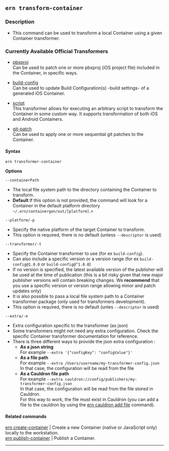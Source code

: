 ## `ern transform-container`

### Description

* This command can be used to transform a local Container using a given Container transformer.

### Currently Available Official Transformers

- [pbxproj](https://github.com/electrode-io/ern-container-transformer-pbxproj)  
Can be used to patch one or more pbxproj (iOS project file) included in the Container, in specific ways.

- [build-config](https://github.com/electrode-io/ern-container-transformer-build-config)  
Can be used to update Build Configuration(s) -build settings- of a generated iOS Container.

- [script](https://github.com/electrode-io/ern-container-transformer-script)  
 This transformer allows for executing an arbitrary script to transform the Container in some custom way. It supports transformation of both iOS and Android Containers.

- [git-patch](https://github.com/electrode-io/ern-container-transformer-git-patch)  
Can be used to apply one or more sequential git patches to the Container.


#### Syntax

`ern transformer-container`  

**Options**  

`--containerPath`

* The local file system path to the directory containing the Container to transform.
* **Default**  If this option is not provided, the command will look for a Container in the default platform directory `~/.ern/containergen/out/[platform]`.=

`--platform/-p`

* Specify the native platform of the target Container to transform.
* This option is required, there is no default (unless `--descriptor` is used)

`--transformer/-t`

* Specify the Container transformer to use (for ex `build-config`).
* Can also include a specific version or a version range (for ex `build-config@1.0.0` or `build-config@^1.0.0`)
* If no version is specified, the latest available version of the publisher will be used at the time of publication (this is a bit risky given that new major publisher versions will contain breaking changes. We **recommend** that you use a specific version or version range allowing minor and patch updates only)
* It is also possible to pass a local file system path to a Container transformer package (only used for transformers development).
* This option is required, there is no default (unles `--descriptor` is used)

`--extra/-e`

* Extra configuration specific to the transformer (as json)
* Some transformers might not need any extra configuration. Check the specific Container transformer documentation for reference.
* There is three different ways to provide the json extra configuration :
  - **As a json string**  
  For example `--extra '{"configKey": "configValue"}'`  
  - **As a file path**  
  For example `--extra /Users/username/my-transformer-config.json`  
  In that case, the configuration will be read from the file
  - **As a Cauldron file path**  
  For example `--extra cauldron://config/publishers/my-transformer-config.json`  
  In that case, the configuration will be read from the file stored in Cauldron.   
  For this way to work, the file must exist in Cauldron (you can add a file to the cauldron by using the [ern cauldron add file] command).  

#### Related commands

[ern create-container] | Create a new Container (native or JavaScript only) locally to the workstation.  
[ern publish-container] | Publish a Container.

_________
[ern create-container]: ./create-container.md
[ern publish-container]: ./publish-container.md
[ern cauldron add file]: ./add/file.md